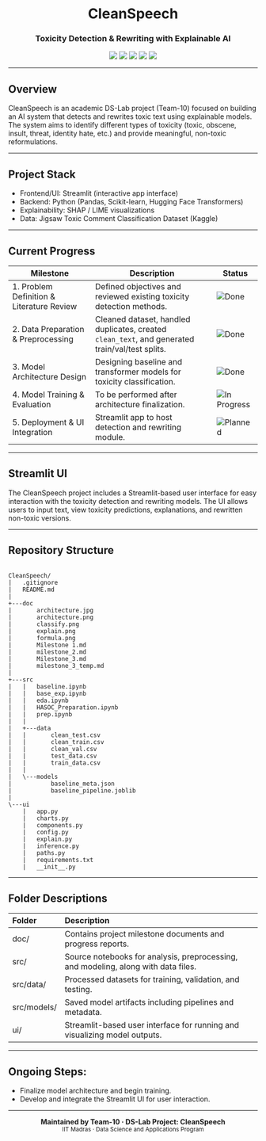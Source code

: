 <h1 align="center">CleanSpeech</h1>
<h3 align="center">Toxicity Detection & Rewriting with Explainable AI</h3>

<p align="center">
  <img src="https://img.shields.io/badge/Domain-NLP-blue?style=flat-square"/>
  <img src="https://img.shields.io/badge/Classifier-HuggingFace%20(mDeBERTa)-orange?style=flat-square"/>
  <img src="https://img.shields.io/badge/Rewriter-Gemini%20API-red?style=flat-square"/>
  <img src="https://img.shields.io/badge/UI-Streamlit-brightgreen?style=flat-square"/>
  <img src="https://img.shields.io/badge/Explainability-SHAP%20%2F%20LIME-purple?style=flat-square"/>
</p>

---

## Overview
CleanSpeech is an academic DS-Lab project (Team-10) focused on building an AI system that detects and rewrites toxic text using explainable models.  
The system aims to identify different types of toxicity (toxic, obscene, insult, threat, identity hate, etc.) and provide meaningful, non-toxic reformulations.

---

## Project Stack
- Frontend/UI: Streamlit (interactive app interface)  
- Backend: Python (Pandas, Scikit-learn, Hugging Face Transformers)  
- Explainability: SHAP / LIME visualizations  
- Data: Jigsaw Toxic Comment Classification Dataset (Kaggle)

---

## Current Progress
| Milestone | Description | Status |
|------------|--------------|--------|
| 1. Problem Definition & Literature Review | Defined objectives and reviewed existing toxicity detection methods. | ![Done](https://img.shields.io/badge/-Completed-green) |
| 2. Data Preparation & Preprocessing | Cleaned dataset, handled duplicates, created `clean_text`, and generated train/val/test splits. | ![Done](https://img.shields.io/badge/-Completed-green) |
| 3. Model Architecture Design | Designing baseline and transformer models for toxicity classification. | ![Done](https://img.shields.io/badge/-Completed-green) |
| 4. Model Training & Evaluation | To be performed after architecture finalization. | ![In Progress](https://img.shields.io/badge/-In%20Progress-yellow) |
| 5. Deployment & UI Integration | Streamlit app to host detection and rewriting module. | ![Planned](https://img.shields.io/badge/-Planned-lightgrey) |

---

## Streamlit UI
The CleanSpeech project includes a Streamlit-based user interface for easy interaction with the toxicity detection and rewriting models. The UI allows users to input text, view toxicity predictions, explanations, and rewritten non-toxic versions.

---

## Repository Structure

```text

CleanSpeech/
|   .gitignore
|   README.md
|
+---doc
|       architecture.jpg
|       architecture.png
|       classify.png
|       explain.png
|       formula.png
|       Milestone 1.md
|       milestone_2.md
|       Milestone_3.md
|       milestone_3_temp.md
|
+---src
|   |   baseline.ipynb
|   |   base_exp.ipynb
|   |   eda.ipynb
|   |   HASOC_Preparation.ipynb
|   |   prep.ipynb
|   |
|   +---data
|   |       clean_test.csv
|   |       clean_train.csv
|   |       clean_val.csv
|   |       test_data.csv
|   |       train_data.csv
|   |
|   \---models
|           baseline_meta.json
|           baseline_pipeline.joblib
|
\---ui
    |   app.py
    |   charts.py
    |   components.py
    |   config.py
    |   explain.py
    |   inference.py
    |   paths.py
    |   requirements.txt
    |   __init__.py
```

---

## Folder Descriptions
| Folder | Description |
|:--------|:-------------|
| doc/ | Contains project milestone documents and progress reports. |
| src/ | Source notebooks for analysis, preprocessing, and modeling, along with data files. |
| src/data/ | Processed datasets for training, validation, and testing. |
| src/models/ | Saved model artifacts including pipelines and metadata. |
| ui/ | Streamlit-based user interface for running and visualizing model outputs. |

---

## Ongoing Steps:
- Finalize model architecture and begin training.
- Develop and integrate the Streamlit UI for user interaction.  

---

<p align="center"> <b>Maintained by Team-10 · DS-Lab Project: CleanSpeech</b><br/> <sub>IIT Madras · Data Science and Applications Program</sub> </p>
